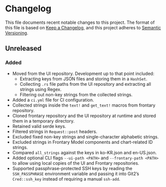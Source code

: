 # Changelog

This file documents recent notable changes to this project. The format of this
file is based on [Keep a Changelog](https://keepachangelog.com/en/1.0.0/), and
this project adheres to [Semantic Versioning](https://semver.org/spec/v2.0.0.html).

## Unreleased

### Added

- Moved from the UI repository. Development up to that point included:
  - Extracting keys from JSON files and storing them in a `HashSet`.
  - Collecting `.rs` file paths from the UI repository and extracting all
    strings using Regex.
  - Filtering out non-key strings from the collected strings.
- Added a `ci.yml` file for CI configuration.
- Collected strings inside the `text!` and `get_text!` macros from frontary repository.
- Cloned frontary repository and the UI repository at runtime and stored them in
  a temporary directory.
- Retained valid serde keys.
- Filtered strings in `Request::post` headers.
- Excluded fixed non-key strings and single-character alphabetic strings.
- Excluded strings in Frontary Model components and chart-related ID strings.
- Compared `all_strings` against the keys in ko-KR.json and en-US.json.
- Added optional CLI flags `--ui-path <PATH>` and `--frontary-path <PATH>` to
  allow using local copies of the UI and Frontary repositories.
- Supported passphrase-protected SSH keys by reading the `SSH_PASSPHRASE`
  environment variable and passing it into Git2’s `Cred::ssh_key` instead of requiring
  a manual `ssh-add`.
